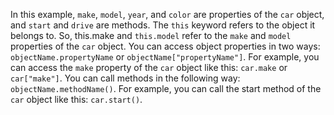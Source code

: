 In this example, `make`, `model`, `year`, and `color` are properties of the `car` object, and `start` and `drive` are methods. The `this` keyword refers to the object it belongs to. So, this.make and `this.model` refer to the `make` and `model` properties of the `car` object. You can access object properties in two ways: `objectName.propertyName` or `objectName["propertyName"]`. For example, you can access the `make` property of the `car` object like this: `car.make` or `car["make"]`. You can call methods in the following way: `objectName.methodName()`. For example, you can call the start method of the `car` object like this: `car.start()`.